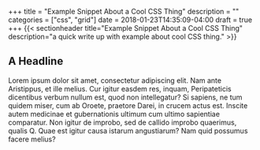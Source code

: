 +++
title = "Example Snippet About a Cool CSS Thing"
description = "" 
categories = ["css", "grid"]
date = 2018-01-23T14:35:09-04:00
draft = true
+++
{{< sectionheader 
    title="Example Snippet About a Cool CSS Thing" 
    description="a quick write up with example about cool CSS thing."
    >}}

## A Headline 
Lorem ipsum dolor sit amet, consectetur adipiscing elit. Nam ante Aristippus, et ille melius. Cur igitur easdem res, inquam, Peripateticis dicentibus verbum nullum est, quod non intellegatur? Si sapiens, ne tum quidem miser, cum ab Oroete, praetore Darei, in crucem actus est. Inscite autem medicinae et gubernationis ultimum cum ultimo sapientiae comparatur. Non igitur de improbo, sed de callido improbo quaerimus, qualis Q. Quae est igitur causa istarum angustiarum? Nam quid possumus facere melius?

